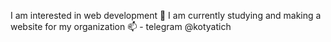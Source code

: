 I am interested in web development
🌱 I am currently studying and making a website for my organization
 📫 - telegram @kotyatich

<!---
koteyka121991/koteyka121991 is a ✨ special ✨ repository because its `README.md` (this file) appears on your GitHub profile.
You can click the Preview link to take a look at your changes.
--->
